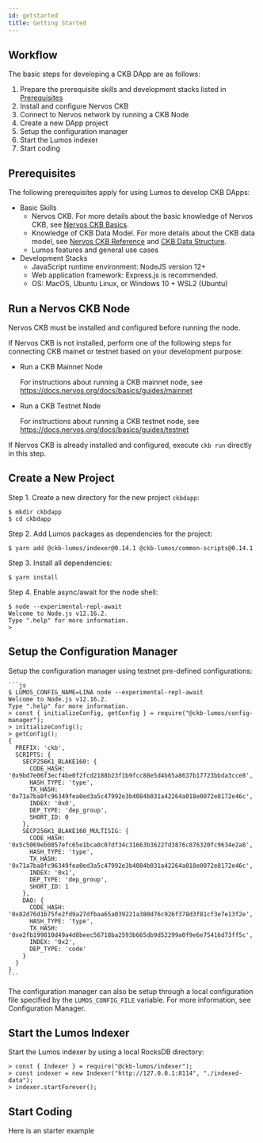 ```yaml
---
id: getstarted
title: Getting Started
---
```

## Workflow

The basic steps for developing a CKB DApp are as follows:

1. Prepare the prerequisite skills and development stacks listed in [Prerequisites](../quickstart/getstarted#prerequisites)
2. Install and configure Nervos CKB
3. Connect to Nervos network by running a CKB Node
4. Create a new DApp project
5. Setup the configuration manager
6. Start the Lumos indexer
7. Start coding

## Prerequisites

The following prerequisites apply for using Lumos to develop CKB DApps:

- Basic Skills
  - Nervos CKB<!-- are prerequisites for developing CKB DApps with Lumos. -->. For more details about the basic knowledge of Nervos CKB, see [Nervos CKB Basics](https://docs.nervos.org/docs/basics/introduction).
  - Knowledge of CKB Data Model. For more details about the CKB data model, see [Nervos CKB Reference](https://docs.nervos.org/docs/reference/introduction) and [CKB Data Structure](https://github.com/nervosnetwork/rfcs/blob/master/rfcs/0019-data-structures/0019-data-structures.md).
  - Lumos features and general use cases
- Development Stacks
  - JavaScript runtime environment: NodeJS version 12+
  - Web application framework: Express.js is recommended.
  - OS:  MacOS, Ubuntu Linux, or Windows 10 + WSL2 (Ubuntu)

## Run a Nervos CKB Node

Nervos CKB must be installed and configured before running the node.

If Nervos CKB is not installed, perform one of the following steps for connecting CKB mainet or testnet based on your development purpose:

- Run a CKB Mainnet Node

  For instructions about running a CKB mainnet node, see https://docs.nervos.org/docs/basics/guides/mainnet

- Run a CKB Testnet Node

  For instructions about running a CKB testnet node, see https://docs.nervos.org/docs/basics/guides/testnet

If Nervos CKB is already installed and configured, execute `ckb run` directly in this step.

## Create a New Project

Step 1. Create a new directory for the new project `ckbdapp`:


```
$ mkdir ckbdapp
$ cd ckbdapp
```

Step 2. Add Lumos packages as dependencies for the project:

```
$ yarn add @ckb-lumos/indexer@0.14.1 @ckb-lumos/common-scripts@0.14.1
```

Step 3. Install all dependencies:

```
$ yarn install
```

Step 4. Enable async/await for the node shell:

```
$ node --experimental-repl-await
Welcome to Node.js v12.16.2.
Type ".help" for more information.
>
```

## Setup the Configuration Manager

Setup the configuration manager using testnet pre-defined configurations: 

```
​```js
$ LUMOS_CONFIG_NAME=LINA node --experimental-repl-await
Welcome to Node.js v12.16.2.
Type ".help" for more information.
> const { initializeConfig, getConfig } = require("@ckb-lumos/config-manager");
> initializeConfig();
> getConfig();
{
  PREFIX: 'ckb',
  SCRIPTS: {
    SECP256K1_BLAKE160: {
      CODE_HASH: '0x9bd7e06f3ecf4be0f2fcd2188b23f1b9fcc88e5d4b65a8637b17723bbda3cce8',
      HASH_TYPE: 'type',
      TX_HASH: '0x71a7ba8fc96349fea0ed3a5c47992e3b4084b031a42264a018e0072e8172e46c',
      INDEX: '0x0',
      DEP_TYPE: 'dep_group',
      SHORT_ID: 0
    },
    SECP256K1_BLAKE160_MULTISIG: {
      CODE_HASH: '0x5c5069eb0857efc65e1bca0c07df34c31663b3622fd3876c876320fc9634e2a8',
      HASH_TYPE: 'type',
      TX_HASH: '0x71a7ba8fc96349fea0ed3a5c47992e3b4084b031a42264a018e0072e8172e46c',
      INDEX: '0x1',
      DEP_TYPE: 'dep_group',
      SHORT_ID: 1
    },
    DAO: {
      CODE_HASH: '0x82d76d1b75fe2fd9a27dfbaa65a039221a380d76c926f378d3f81cf3e7e13f2e',
      HASH_TYPE: 'type',
      TX_HASH: '0xe2fb199810d49a4d8beec56718ba2593b665db9d52299a0f9e6e75416d73ff5c',
      INDEX: '0x2',
      DEP_TYPE: 'code'
    }
  }
}
​```
```

The configuration manager can also be setup through a local configuration file specified by the `LUMOS_CONFIG_FILE` variable. For more information, see Configuration Manager.

## Start the Lumos Indexer

Start the Lumos indexer by using a local RocksDB directory:

  ```
  > const { Indexer } = require("@ckb-lumos/indexer");
  > const indexer = new Indexer("http://127.0.0.1:8114", "./indexed-data");
  > indexer.startForever();
  ```

## Start Coding

Here is an starter example 